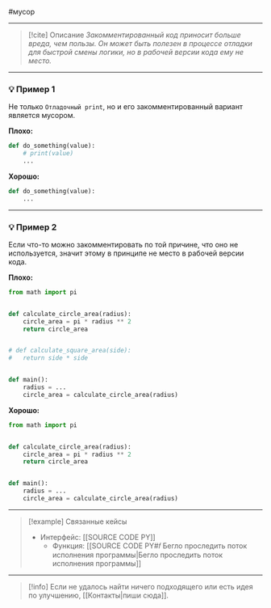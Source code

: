 #мусор 
***

> [!cite] Описание
>_Закомментированный код приносит больше вреда, чем пользы. Он может быть полезен в процессе отладки для быстрой смены логики, но в рабочей версии кода ему не место._

***
### 💡 Пример 1
Не только `Отладочный print`, но и его закомментированный вариант является мусором.

**Плохо:**
```python
def do_something(value):
	# print(value)
	...
```

**Хорошо:**
```python
def do_something(value):
	...
```

***
### 💡 Пример 2
Если что-то можно закомментировать по той причине, что оно не используется, значит этому в принципе не место в рабочей версии кода.

**Плохо:**
```python
from math import pi


def calculate_circle_area(radius):
	circle_area = pi * radius ** 2
	return circle_area


# def calculate_square_area(side):
#	return side * side


def main():
	radius = ...
	circle_area = calculate_circle_area(radius)
```

**Хорошо:**
```python
from math import pi


def calculate_circle_area(radius):
	circle_area = pi * radius ** 2
	return circle_area


def main():
	radius = ...
	circle_area = calculate_circle_area(radius)
```

***

> [!example] Связанные кейсы
>- Интерфейс: [[SOURCE CODE PY]]
>	- Функция: [[SOURCE CODE PY#𝑓 Бегло проследить поток исполнения программы|Бегло проследить поток исполнения программы]]

***

> [!info]
> Если не удалось найти ничего подходящего или есть идея по улучшению, [[Контакты|пиши сюда]].
